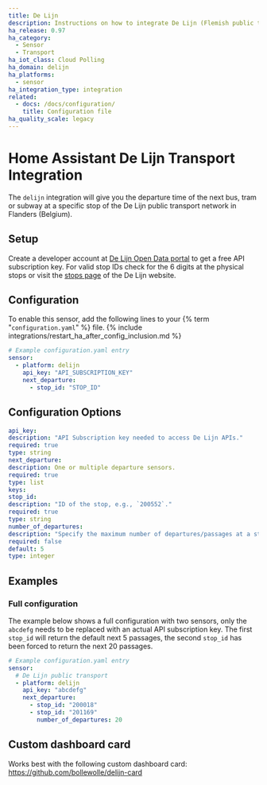 ```yaml
---
title: De Lijn
description: Instructions on how to integrate De Lijn (Flemish public transport company) departure times into Home Assistant.
ha_release: 0.97
ha_category:
  - Sensor
  - Transport
ha_iot_class: Cloud Polling
ha_domain: delijn
ha_platforms:
  - sensor
ha_integration_type: integration
related:
  - docs: /docs/configuration/
    title: Configuration file
ha_quality_scale: legacy
---
```


# Home Assistant De Lijn Transport Integration

The `delijn` integration will give you the departure time of the next bus, tram or subway at a specific stop of the De Lijn public transport network in Flanders (Belgium).

## Setup

Create a developer account at [De Lijn Open Data portal](https://data.delijn.be/) to get a free API subscription key.
For valid stop IDs check for the 6 digits at the physical stops or visit the [stops page](https://www.delijn.be/en/haltes/) of the De Lijn website.

## Configuration

To enable this sensor, add the following lines to your {% term "`configuration.yaml`" %} file.
{% include integrations/restart_ha_after_config_inclusion.md %}

```yaml
# Example configuration.yaml entry
sensor:
  - platform: delijn
    api_key: "API_SUBSCRIPTION_KEY"
    next_departure:
      - stop_id: "STOP_ID"
```

## Configuration Options

```yaml
api_key:
description: "API Subscription key needed to access De Lijn APIs."
required: true
type: string
next_departure:
description: One or multiple departure sensors.
required: true
type: list
keys:
stop_id:
description: "ID of the stop, e.g., `200552`."
required: true
type: string
number_of_departures:
description: "Specify the maximum number of departures/passages at a stop to retrieve"
required: false
default: 5
type: integer
```

## Examples

### Full configuration

The example below shows a full configuration with two sensors, only the `abcdefg` needs to be replaced with an actual API subscription key. The first `stop_id` will return the default next 5 passages, the second `stop_id` has been forced to return the next 20 passages.

```yaml
# Example configuration.yaml entry
sensor:
  # De Lijn public transport
  - platform: delijn
    api_key: "abcdefg"
    next_departure:
      - stop_id: "200018"
      - stop_id: "201169"
        number_of_departures: 20
```

## Custom dashboard card

Works best with the following custom dashboard card: <https://github.com/bollewolle/delijn-card>

